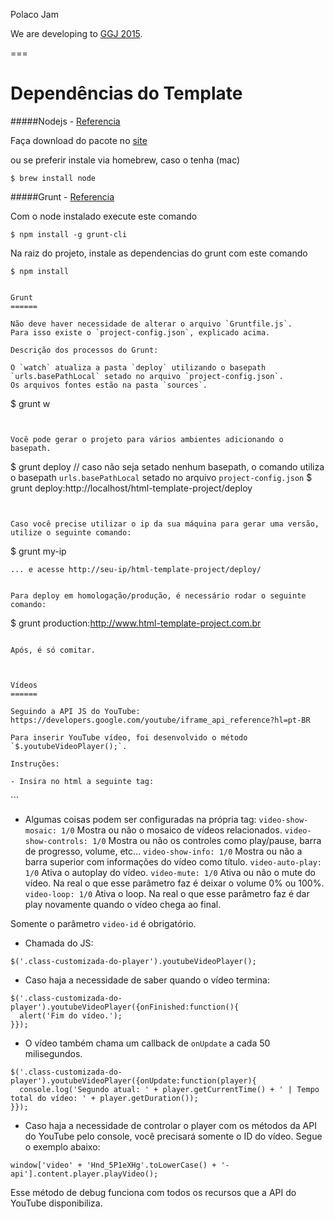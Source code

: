 Polaco Jam

We are developing to [GGJ 2015](http://globalgamejam.org/).

===

Dependências do Template
========


#####Nodejs - [Referencia](http://nodejs.org/)

Faça download do pacote no [site](http://nodejs.org/download)

ou se preferir instale via homebrew, caso o tenha (mac)
```
$ brew install node
```

#####Grunt - [Referencia](http://gruntjs.com/getting-started)

Com o node instalado execute este comando
```
$ npm install -g grunt-cli
```

Na raiz do projeto, instale as dependencias do grunt com este comando
```
$ npm install


Grunt
======

Não deve haver necessidade de alterar o arquivo `Gruntfile.js`.
Para isso existe o `project-config.json`, explicado acima.

Descrição dos processos do Grunt:

O `watch` atualiza a pasta `deploy` utilizando o basepath `urls.basePathLocal` setado no arquivo `project-config.json`.
Os arquivos fontes estão na pasta `sources`.
```
$ grunt w
```


Você pode gerar o projeto para vários ambientes adicionando o basepath.
```
$ grunt deploy // caso não seja setado nenhum basepath, o comando utiliza o basepath `urls.basePathLocal` setado no arquivo `project-config.json`
$ grunt deploy:http://localhost/html-template-project/deploy
```


Caso você precise utilizar o ip da sua máquina para gerar uma versão, utilize o seguinte comando:
```
$ grunt my-ip
```
... e acesse http://seu-ip/html-template-project/deploy/


Para deploy em homologação/produção, é necessário rodar o seguinte comando:
```
$ grunt production:http://www.html-template-project.com.br
```

Após, é só comitar.



Vídeos
======

Seguindo a API JS do YouTube: https://developers.google.com/youtube/iframe_api_reference?hl=pt-BR

Para inserir YouTube vídeo, foi desenvolvido o método `$.youtubeVideoPlayer();`.

Instruções:

- Insira no html a seguinte tag:
```
<div class="class-customizada-do-player" video-id="Hnd_5P1eXHg" video-show-mosaic="0" video-show-controls="0" video-show-info="0" video-auto-play="1" video-mute="1" video-loop="1"></div>
```

- Algumas coisas podem ser configuradas na própria tag:
`video-show-mosaic: 1/0` Mostra ou não o mosaico de vídeos relacionados.
`video-show-controls: 1/0` Mostra ou não os controles como play/pause, barra de progresso, volume, etc...
`video-show-info: 1/0` Mostra ou não a barra superior com informações do vídeo como título.
`video-auto-play: 1/0` Ativa o autoplay do vídeo.
`video-mute: 1/0` Ativa ou não o mute do vídeo. Na real o que esse parâmetro faz é deixar o volume 0% ou 100%.
`video-loop: 1/0` Ativa o loop. Na real o que esse parâmetro faz é dar play novamente quando o vídeo chega ao final.

Somente o parâmetro `video-id` é obrigatório.

- Chamada do JS:
```
$('.class-customizada-do-player').youtubeVideoPlayer();
```

- Caso haja a necessidade de saber quando o vídeo termina:
```
$('.class-customizada-do-player').youtubeVideoPlayer({onFinished:function(){
  alert('Fim do vídeo.');
}});
```

- O vídeo também chama um callback de `onUpdate` a cada 50 milisegundos.
```
$('.class-customizada-do-player').youtubeVideoPlayer({onUpdate:function(player){
  console.log('Segundo atual: ' + player.getCurrentTime() + ' | Tempo total do vídeo: ' + player.getDuration());
}});
```

- Caso haja a necessidade de controlar o player com os métodos da API do YouTube pelo console, você precisará somente o ID do vídeo.
Segue o exemplo abaixo:
```
window['video' + 'Hnd_5P1eXHg'.toLowerCase() + '-api'].content.player.playVideo();
```
Esse método de debug funciona com todos os recursos que a API do YouTube disponibiliza.
